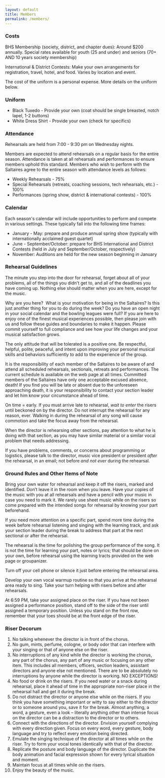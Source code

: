 ```yaml
---
layout: default
title: Members
permalink: /members/
---
```


### Costs

BHS Membership (society, district, and chapter dues): Around $200 annually. Special rates available for youth (25 and under) and seniors (70+ AND 10 years society membership)

International & District Contests: Make your own arrangements for registration, travel, hotel, and food. Varies by location and event.

The cost of the uniform is a personal expense. More details on the uniform below.

### Uniform

* Black Tuxedo - Provide your own (coat should be single breasted, notch lapel, 1-2 buttons)
* White Dress Shirt - Provide your own (check for specifics)

### Attendance

Rehearsals are held from 7:00 - 9:30 pm on Wednesday nights.

Members are expected to attend rehearsals on a regular basis for the entire season. Attendance is taken at all rehearsals and performances to ensure members uphold this standard. Members who wish to perform with the Saltaires agree to the entire season with attendance levels as follows:

* Weekly Rehearsals - 75%
* Special Rehearsals (retreats, coaching sessions, tech rehearsals, etc.) - 100%
* Performances (spring show, district & international contests) - 100%

### Calendar

Each season's calendar will include opportunities to perform and compete in various settings. These typically fall into the following time frames:

* January - May: prepare and produce annual spring show (typically with internationally acclaimed guest quartet)
* June - September/October: prepare for BHS International and District Contests (held in July and September/October, respectively)
* November: Auditions are held for the new season beginning in January

### Rehearsal Guidelines

The minute you step into the door for rehearsal, forget about all of your problems, all of the
things you didn't get to, and all of the deadlines you have coming up. Nothing else should matter
when you are here, except for the music.

Why are you here?  What is your motivation for being in the Saltaires? Is this just another thing
for you to do during the week? Do you have an open night in your social calendar and the
bowling leagues were full? If you are here to enjoy one of the finest musical experiences
possible, then please join with us and follow these guides and boundaries to make it happen.
Please commit yourself to full compliance and see how your life changes and your musical
satisfaction grows.

The only attitude that will be tolerated is a positive one. Be respectful, helpful, polite, peaceful,
and intent upon improving your personal musical skills and behaviors sufficiently to add to the
experience of the group.

It is the responsibility of each member of the Saltaires to be aware of and attend all scheduled
rehearsals, sectionals, retreats and performances. The current schedule is available on the web
page at all times. Committed members of the Saltaires have only one acceptable excused
absence, death! If you find you will be late or absent due to the unforeseen approaching death, it
is your responsibility to contact your section leader and let him know your circumstance ahead of
time.

On time = early. If you must arrive late to rehearsal, _wait to enter_ the risers until
beckoned on by the director. Do not interrupt the rehearsal for any reason, ever. Walking in
during the rehearsal of any song will cause commotion and take the focus away from the
rehearsal.

When the director is rehearsing other sections, pay attention to what he is doing with that section,
as you may have similar material or a similar vocal problem that needs addressing.

If you have problems, comments, or concerns about programming or logistics, please talk to the
director, music vice president or president _after_ the rehearsal, in an email; not before _and not ever_
during the rehearsal.

### Ground Rules and Other Items of Note

Bring your own water for rehearsal and keep it off the risers, marked and identified. Don’t leave
it in the room when you leave. Have your copies of the music with you at all rehearsals and have
a pencil with your music in case you need to mark it. We rarely use sheet music while on the
risers so come prepared with the intended songs for rehearsal by knowing your part beforehand.

If you need more attention on a specific part, spend more time during the week before rehearsal
listening and singing with the learning track, and ask your section leader during the break to
address that part at the next sectional or after the rehearsal.

The rehearsal is the time for polishing the group performance of the song. It is not the time for
learning your part, notes or lyrics; that should be done on your own, before rehearsal using the
learning tracts provided on the web page or groupanizer.

Turn off your cell phone or silence it just before entering the rehearsal area. 

Develop your own vocal warmup routine so that you arrive at the rehearsal area ready to sing.
Take your turn helping with risers before and after rehearsals.

At 6:59 PM, take your assigned place on the riser. If you have not been assigned a performance
position, stand off to the side of the riser until assigned a temporary position. Unless you stand
on the front row, remember that your toes should be at the front edge of the riser.

### Riser Decorum

1. No talking whenever the director is in front of the chorus.
2. No gum, mints, perfume, cologne, or body odor that can interfere with your singing or
that of anyone else on the riser.
3. No interruptions of any kind while the director is working the chorus, any part of the
chorus, any part of any music or focusing on any other item. This includes all members,
officers, section leaders, assistant directors and anyone else not mentioned. There are to
be absolutely no interruptions by anyone while the director is working. NO
EXCEPTIONS!
4. No food or drink on the risers. If you need water or a snack during rehearsal, place it
ahead of time in the appropriate non-riser place in the rehearsal hall and get it during the
break.
5. Do not distract the director or anyone else while on the risers. If you think you have
something important or witty to say either to the director or to someone around you, save
it for the break. Almost anything, a word, a gesture, even a look – literally anything other
than intense focus on the director can be a distraction to the director or to others.
6. Connect with the directions of the director. Envision yourself complying with every
direction given. Focus on every word, every gesture, body language and try to reflect
every emotion being directed.
7. Emulate the singing technique of the director at all times while on the riser. Try to form
your vocal tones identically with that of the director.
8. Replicate the posture and body language of the director. Duplicate the body animation
and facial expression shown for every lyrical situation and moment.
9. Maintain focus at all times while on the risers.
10. Enjoy the beauty of the music.
